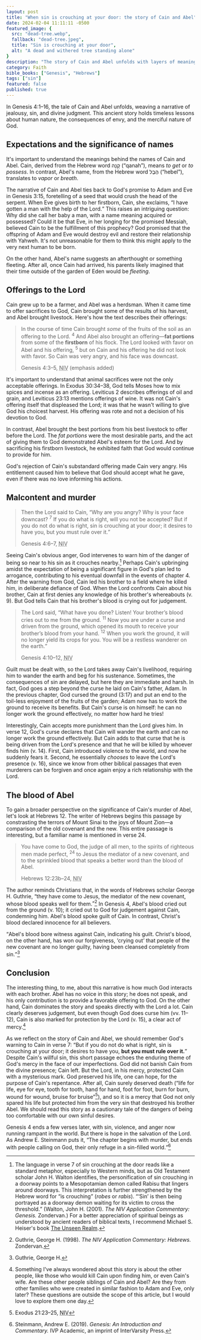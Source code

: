 ```yaml
---
layout: post
title: "When sin is crouching at your door: the story of Cain and Abel"
date: 2024-02-04 11:11:11 -0500
featured_image: {
  src: "dead-tree.webp",
  fallback: "dead-tree.jpeg",
  title: "Sin is crouching at your door",
  alt: "A dead and withered tree standing alone"
}
description: "The story of Cain and Abel unfolds with layers of meaning, delving into the significance of names, the consequences of choices, and the divine promise given to Adam and Eve."
category: Faith
bible_books: ["Genesis", "Hebrews"]
tags: ["sin"]
featured: false
published: true
---
```


In Genesis 4:1&ndash;16, the tale of Cain and Abel unfolds, weaving a narrative of jealousy, sin, and divine judgment. This ancient story holds timeless lessons about human nature, the consequences of envy, and the merciful nature of God.

## Expectations and the significance of names

It's important to understand the meanings behind the names of Cain and Abel. Cain, derived from the Hebrew word קָנָה (&ldquo;qanah&rdquo;), means *to get* or *to possess*. In contrast, Abel's name, from the Hebrew word הֶבֶל (&ldquo;hebel&rdquo;), translates to *vapor* or *breath*.

The narrative of Cain and Abel ties back to God's promise to Adam and Eve in Genesis 3:15, foretelling of a seed that would crush the head of the serpent. When Eve gives birth to her firstborn, Cain, she exclaims, <q>I have gotten a man with the help of the Lord.</q> This raises an intriguing question: Why did she call her baby a man, with a name meaning acquired or possessed? Could it be that Eve, in her longing for the promised Messiah, believed Cain to be the fulfillment of this prophecy? God promised that the offspring of Adam and Eve would destroy evil and restore their relationship with Yahweh. It's not unreasonable for them to think this might apply to the very next human to be born.

On the other hand, Abel's name suggests an afterthought or something fleeting. After all, once Cain had arrived, his parents likely imagined that their time outside of the garden of Eden would be *fleeting*.

## Offerings to the Lord

Cain grew up to be a farmer, and Abel was a herdsman. When it came time to offer sacrifices to God, Cain brought some of the results of his harvest, and Abel brought livestock. Here's how the text describes their offerings:

> In the course of time Cain brought *some* of the fruits of the soil as an offering to the Lord. <sup>4</sup> And Abel also brought an offering&mdash;**fat portions** from some of the **firstborn** of his flock. The Lord looked with favor on Abel and his offering, <sup>5</sup> but on Cain and his offering he did not look with favor. So Cain was very angry, and his face was downcast.
>
> Genesis 4:3&ndash;5, <abbr title="New International Version">NIV</abbr> (emphasis added)

It's important to understand that animal sacrifices were not the only acceptable offerings. In Exodus 30:34&ndash;38, God tells Moses how to mix spices and incense as an offering. Leviticus 2 describes offerings of oil and grain, and Leviticus 23:13 mentions offerings of wine. It was not Cain's offering itself that displeased the Lord; it was that he wasn't willing to give God his choicest harvest. His offering was rote and not a decision of his devotion to God.

In contrast, Abel brought the best portions from his best livestock to offer before the Lord. The *fat portions* were the most desirable parts, and the act of giving them to God demonstrated Abel's esteem for the Lord. And by sacrificing his firstborn livestock, he exhibited faith that God would continue to provide for him.

God's rejection of Cain's substandard offering made Cain very angry. His entitlement caused him to believe that God should accept what he gave, even if there was no love informing his actions.

## Malcontent and murder

> Then the Lord said to Cain, <q>Why are you angry? Why is your face downcast? <sup>7</sup> If you do what is right, will you not be accepted? But if you do not do what is right, sin is crouching at your door; it desires to have you, but you must rule over it.</q>
>
> Genesis 4:6&ndash;7, <abbr title="New International Version">NIV</abbr>

Seeing Cain's obvious anger, God intervenes to warn him of the danger of being so near to his sin as it crouches nearby.[^1] Perhaps Cain's upbringing amidst the expectation of being a significant figure in God's plan led to arrogance, contributing to his eventual downfall in the events of chapter 4. After the warning from God, Cain led his brother to a field where he killed him, in deliberate defiance of God. When the Lord confronts Cain about his brother, Cain at first denies any knowledge of his brother's whereabouts (v. 9). But God tells Cain that his brother's blood is crying out for judgement.

> The Lord said, <q>What have you done? Listen! Your brother’s blood cries out to me from the ground. <sup>11</sup> Now you are under a curse and driven from the ground, which opened its mouth to receive your brother’s blood from your hand. <sup>12</sup> When you work the ground, it will no longer yield its crops for you. You will be a restless wanderer on the earth.</q>
>
> Genesis 4:10&ndash;12, <abbr title="New International Version">NIV</abbr>

Guilt must be dealt with, so the Lord takes away Cain's livelihood, requiring him to wander the earth and beg for his sustenance. Sometimes, the consequences of sin are delayed, but here they are immediate and harsh. In fact, God goes a step beyond the curse he laid on Cain's father, Adam. In the previous chapter, God cursed the ground (3:17) and put an end to the toil-less enjoyment of the fruits of the garden; Adam now has to work the ground to receive its benefits. But Cain's curse is on himself: he can no longer work the ground effectively, no matter how hard he tries!

Interestingly, Cain accepts more punishment than the Lord gives him. In verse 12, God's curse declares that Cain will wander the earth and can no longer work the ground effectively. But Cain adds to that curse that he is being driven from the Lord's presence and that he will be killed by whoever finds him (v. 14). First, Cain introduced violence to the world, and now he suddenly fears it. Second, he essentially *chooses* to leave the Lord's presence (v. 16), since we know from other biblical passages that even murderers can be forgiven and once again enjoy a rich relationship with the Lord.

## The blood of Abel

To gain a broader perspective on the significance of Cain's murder of Abel, let's look at Hebrews 12. The writer of Hebrews begins this passage by constrasting the terrors of Mount Sinai to the joys of Mount Zion&mdash;a comparison of the old covenant and the new. This entire passage is interesting, but a familiar name is mentioned in verse 24.

> You have come to God, the judge of all men, to the spirits of righteous men made perfect, <sup>24</sup> to Jesus the mediator of a new covenant, and to the sprinkled blood that speaks a better word than the blood of Abel.
>
> Hebrews 12:23b&ndash;24, <abbr title="New International Version">NIV</abbr>

The author reminds Christians that, in the words of Hebrews scholar George H. Guthrie, <q>they have come to Jesus, the mediator of the new covenant, whose blood speaks well for them.</q>[^2] In Genesis 4, Abel's blood cried out from the ground (v. 10); it cried out to God for judgement against Cain, condemning him. Abel's blood spoke guilt of Cain. In contrast, Christ's blood declared innocence for all believers.

<q>Abel's blood bore witness against Cain, indicating his guilt. Christ's blood, on the other hand, has won our forgiveness, <q>crying out</q> that people of the new covenant are no longer guilty, having been cleansed completely from sin.</q>[^3]

## Conclusion

The interesting thing, to me, about this narrative is how much God interacts with each brother. Abel has no voice in this story; he does not speak, and his only contribution is to provide a favorable offering to God. On the other hand, Cain dominates the story and speaks directly with the Lord a lot. Cain clearly deserves judgement, but even though God does curse him (vv. 11&ndash;12), Cain is also marked for protection by the Lord (v. 15), a clear act of mercy.[^4]

As we reflect on the story of Cain and Abel, we should remember God's warning to Cain in verse 7: <q>But if you do not do what is right, sin is crouching at your door; it desires to have you, **but you must rule over it.**</q> Despite Cain's willful sin, this short passage echoes the enduring theme of God's mercy in the face of our imperfections. God did not banish Cain from the divine presence; Cain left. But the Lord, in his mercy, protected Cain with a mysterious mark. God preserved his life, one can hope, for the purpose of Cain's repentance. After all, Cain surely deserved death (“life for life, eye for eye, tooth for tooth, hand for hand, foot for foot, burn for burn, wound for wound, bruise for bruise”[^5]), and so it is a mercy that God not only spared his life but protected him from the very sin that destroyed his brother Abel. We should read this story as a cautionary tale of the dangers of being too comfortable with our own sinful desires.

Genesis 4 ends a few verses later, with sin, violence, and anger now running rampant in the world. But there is hope in the salvation of the Lord. As Andrew E. Steinmann puts it, <q>The chapter begins with murder, but ends with people calling on God, their only refuge in a sin-filled world.</q>[^6]

[^1]: The language in verse 7 of sin crouching at the door reads like a standard metaphor, especially to Western minds, but as Old Testament scholar John H. Walton identifies, the personification of sin crouching in a doorway points to a Mesopotamian demon called Rabisu that lingers around doorways. This interpretation is further strengthened by the Hebrew word for “is crouching” (*robes* or *rabis*). <q><q>Sin</q> is then being portrayed as a doorway demon waiting for its victim to cross the threshold.</q> (Walton, John H. (2001). *The NIV Application Commentary: Genesis.* Zondervan.) For a better appreciation of spiritual beings as understood by ancient readers of biblical texts, I recommend Michael S. Heiser's book <a href="/book-reviews/unseen-realm" class="italic">The Unseen Realm</a>.
[^2]: Guthrie, George H. (1998). *The NIV Application Commentary: Hebrews.* Zondervan.
[^3]: Guthrie, George H.
[^4]: Something I've always wondered about this story is about the other people, like those who would kill Cain upon finding him, or even Cain's wife. Are these other people siblings of Cain and Abel? Are they from other families who were created in similar fashion to Adam and Eve, only later? These questions are outside the scope of this article, but I would love to explore them one day.
[^5]: Exodus 21:23&ndash;25, <abbr title="New International Version">NIV</abbr>
[^6]: Steinmann, Andrew E. (2019). *Genesis: An Introduction and Commentary.* IVP Academic, an imprint of InterVarsity Press.